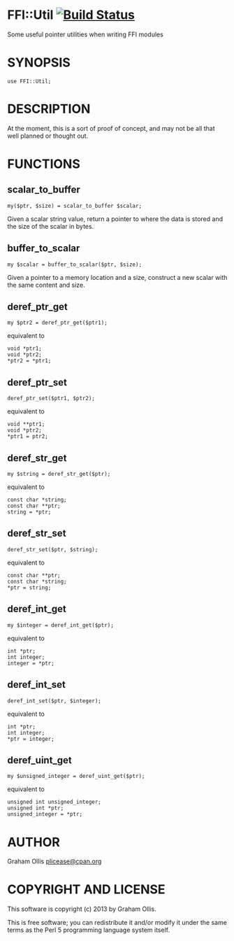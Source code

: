 # FFI::Util [![Build Status](https://secure.travis-ci.org/plicease/FFI-Util.png)](http://travis-ci.org/plicease/FFI-Util)

Some useful pointer utilities when writing FFI modules

# SYNOPSIS

    use FFI::Util;

# DESCRIPTION

At the moment, this is a sort of proof of concept, and may not be
all that well planned or thought out.

# FUNCTIONS

## scalar\_to\_buffer

    my($ptr, $size) = scalar_to_buffer $scalar;

Given a scalar string value, return a pointer to where the data is stored
and the size of the scalar in bytes.

## buffer\_to\_scalar

    my $scalar = buffer_to_scalar($ptr, $size);

Given a pointer to a memory location and a size, construct a new scalar
with the same content and size.

## deref\_ptr\_get

    my $ptr2 = deref_ptr_get($ptr1);

equivalent to

    void *ptr1;
    void *ptr2;
    *ptr2 = *ptr1;

## deref\_ptr\_set

    deref_ptr_set($ptr1, $ptr2);

equivalent to

    void **ptr1;
    void *ptr2;
    *ptr1 = ptr2;

## deref\_str\_get

    my $string = deref_str_get($ptr);

equivalent to

    const char *string;
    const char **ptr;
    string = *ptr;

## deref\_str\_set

    deref_str_set($ptr, $string);

equivalent to

    const char **ptr;
    const char *string;
    *ptr = string;

## deref\_int\_get

    my $integer = deref_int_get($ptr);

equivalent to

    int *ptr;
    int integer;
    integer = *ptr;

## deref\_int\_set

    deref_int_set($ptr, $integer);

equivalent to

    int *ptr;
    int integer;
    *ptr = integer;

## deref\_uint\_get

    my $unsigned_integer = deref_uint_get($ptr);

equivalent to

    unsigned int unsigned_integer;
    unsigned int *ptr;
    unsigned_integer = *ptr;

# AUTHOR

Graham Ollis <plicease@cpan.org>

# COPYRIGHT AND LICENSE

This software is copyright (c) 2013 by Graham Ollis.

This is free software; you can redistribute it and/or modify it under
the same terms as the Perl 5 programming language system itself.
